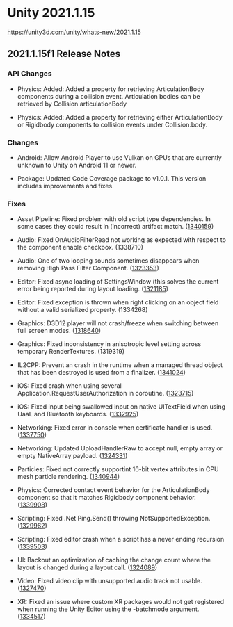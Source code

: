 # Unity 2021.1.15
https://unity3d.com/unity/whats-new/2021.1.15

## 2021.1.15f1 Release Notes


### API Changes
<ul>
<li><p>Physics: Added: Added a property for retrieving ArticulationBody components during a collision event. Articulation bodies can be retrieved by Collision.articulationBody</p></li>
<li><p>Physics: Added: Added a property for retrieving either ArticulationBody or Rigidbody components to collision events under Collision.body.</p></li>
</ul>

### Changes
<ul>
<li><p>Android: Allow Android Player to use Vulkan on GPUs that are currently unknown to Unity on Android 11 or newer.</p></li>
<li><p>Package: Updated Code Coverage package to v1.0.1. This version includes improvements and fixes.</p></li>
</ul>

### Fixes
<ul>
<li><p>Asset Pipeline: Fixed problem with old script type dependencies. In some cases they could result in (incorrect) artifact match. (<a href="https://issuetracker.unity3d.com/issues/nested-prefabs-script-values-get-reset-to-default-when-upgrading-to-2019-dot-4-23f1-or-above">1340159</a>)</p></li>
<li><p>Audio: Fixed OnAudioFilterRead not working as expected with respect to the component enable checkbox. (1338710)</p></li>
<li><p>Audio: One of two looping sounds sometimes disappears when removing High Pass Filter Component. (<a href="https://issuetracker.unity3d.com/issues/one-of-two-looping-sounds-sometimes-disappears-when-removing-high-pass-filter-component">1323353</a>)</p></li>
<li><p>Editor: Fixed async loading of SettingsWindow (this solves the current error being reported during layout loading. (<a href="https://issuetracker.unity3d.com/issues/xr-sdk-failed-to-load-window-layout-pop-up-error-is-thrown-when-project-is-reopened-with-openvr-package-installed">1321185</a>)</p></li>
<li><p>Editor: Fixed exception is thrown when right clicking on an object field without a valid serialized property. (1334268)</p></li>
<li><p>Graphics: D3D12 player will not crash/freeze when switching between full screen modes. (<a href="https://issuetracker.unity3d.com/issues/dx12-player-freezes-and-slash-or-crashes-when-switching-between-full-screen-modes">1318640</a>)</p></li>
<li><p>Graphics: Fixed inconsistency in anisotropic level setting across temporary RenderTextures. (1319319)</p></li>
<li><p>IL2CPP: Prevent an crash in the runtime when a managed thread object that has been destroyed is used from a finalizer. (<a href="https://issuetracker.unity3d.com/issues/il2cpp-crash-when-clearing-up-tcp-threads-in-an-object-finalizer">1341024</a>)</p></li>
<li><p>iOS: Fixed crash when using several Application.RequestUserAuthorization in coroutine. (<a href="https://issuetracker.unity3d.com/issues/ios-crash-on-scriptinggchandle-acquire-when-calling-requestuserauthorization-with-an-already-pending-request">1323715</a>)</p></li>
<li><p>iOS: Fixed input being swallowed input on native UITextField when using UaaL and Bluetooth keyboards. (<a href="https://issuetracker.unity3d.com/issues/uaal-ios-native-ios-uitextfields-do-not-respond-to-an-external-bluetooth-keyboard">1332925</a>)</p></li>
<li><p>Networking: Fixed error in console when certificate handler is used. (<a href="https://issuetracker.unity3d.com/issues/forcedscopedthreadattach-error-is-thrown-when-sending-a-unitywebrequest-with-a-custom-certificatehandler">1337750</a>)</p></li>
<li><p>Networking: Updated UploadHandlerRaw to accept null, empty array or empty NativeArray payload. (<a href="https://issuetracker.unity3d.com/issues/uploadhandlerraw-throws-argumentexception-when-a-null-gets-passed-as-the-postdata-parameter-to-the-www-contsructor">1324331</a>)</p></li>
<li><p>Particles: Fixed not correctly supportint 16-bit vertex attributes in CPU mesh particle rendering. (<a href="https://issuetracker.unity3d.com/issues/particle-system-renderer-mesh-artefacts-when-position-slash-normal-attributes-are-set-to-float16">1340944</a>)</p></li>
<li><p>Physics: Corrected contact event behavior for the ArticulationBody component so that it matches Rigidbody component behavior. (<a href="https://issuetracker.unity3d.com/issues/physics-articulation-body-collision-doesnt-call-oncollisionenter-when-listening-from-parent-and-colliding-with-child">1339908</a>)</p></li>
<li><p>Scripting: Fixed .Net Ping.Send() throwing NotSupportedException. (<a href="https://issuetracker.unity3d.com/issues/dot-net-ping-dot-send-throws-notsupportedexception">1329962</a>)</p></li>
<li><p>Scripting: Fixed editor crash when a script has a never ending recursion (<a href="https://issuetracker.unity3d.com/issues/editor-crashes-on-mono-log-write-logfile-when-a-script-has-a-never-ending-recursion">1339503</a>)</p></li>
<li><p>UI: Backout an optimization of caching the change count where the layout is changed during a layout call. (<a href="https://issuetracker.unity3d.com/issues/ui-layout-is-distorted-when-scaling-using-sizedelta">1324089</a>)</p></li>
<li><p>Video: FIxed video clip with unsupported audio track not usable. (<a href="https://issuetracker.unity3d.com/issues/video-clip-fails-to-transcode">1327470</a>)</p></li>
<li><p>XR: Fixed an issue where custom XR packages would not get registered when running the Unity Editor using the -batchmode argument. (<a href="https://issuetracker.unity3d.com/issues/xr-sdk-openvr-xr-plug-in-provider-is-not-enabled-when-project-is-ran-in-batch-mode">1334517</a>)</p></li>
</ul>
